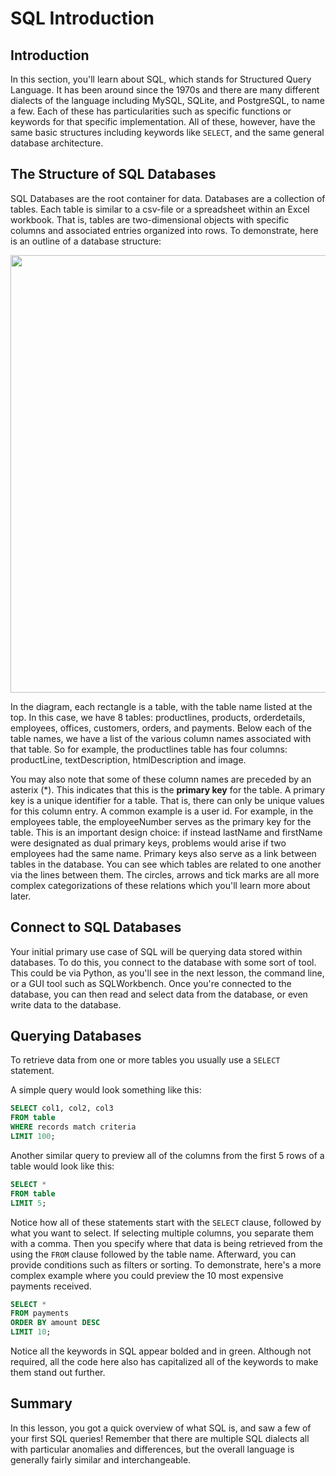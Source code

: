 
# SQL Introduction

## Introduction

In this section, you'll learn about SQL, which stands for Structured Query Language. It has been around since the 1970s and there are many different dialects of the language including MySQL, SQLite, and PostgreSQL, to name a few. Each of these has particularities such as specific functions or keywords for that specific implementation. All of these, however, have the same basic structures including keywords like `SELECT`, and the same general database architecture.


## The Structure of SQL Databases 

SQL Databases are the root container for data. Databases are a collection of tables. Each table is similar to a csv-file or a spreadsheet within an Excel workbook. That is, tables are two-dimensional objects with specific columns and associated entries organized into rows. To demonstrate, here is an outline of a database structure:

<img src="images/Database-Schema.png" width=700>

In the diagram, each rectangle is a table, with the table name listed at the top. In this case, we have 8 tables: productlines, products, orderdetails, employees, offices, customers, orders, and payments. Below each of the table names, we have a list of the various column names associated with that table. So for example, the productlines table has four columns: productLine, textDescription, htmlDescription and image. 
  
  You may also note that some of these column names are preceded by an asterix (\*). This indicates that this is the **primary key** for the table. A primary key is a unique identifier for a table. That is, there can only be unique values for this column entry. A common example is a user id. For example, in the employees table, the employeeNumber serves as the primary key for the table. This is an important design choice: if instead lastName and firstName were designated as dual primary keys, problems would arise if two employees had the same name. 
  Primary keys also serve as a link between tables in the database. You can see which tables are related to one another via the lines between them. The circles, arrows and tick marks are all more complex categorizations of these relations which you'll learn more about later.

## Connect to SQL Databases

Your initial primary use case of SQL will be querying data stored within databases. To do this, you connect to the database with some sort of tool. This could be via Python, as you'll see in the next lesson, the command line, or a GUI tool such as SQLWorkbench. Once you're connected to the database, you can then read and select data from the database, or even write data to the database.

## Querying Databases

To retrieve data from one or more tables you usually use a `SELECT` statement. 

A simple query would look something like this:
```SQL
SELECT col1, col2, col3
FROM table
WHERE records match criteria
LIMIT 100;
```

Another similar query to preview all of the columns from the first 5 rows of a table would look like this:  

```SQL
SELECT *
FROM table
LIMIT 5;
```

Notice how all of these statements start with the `SELECT` clause, followed by what you want to select. If selecting multiple columns, you separate them with a comma. Then you specify where that data is being retrieved from the using the `FROM` clause followed by the table name. Afterward, you can provide conditions such as filters or sorting. To demonstrate, here's a more complex example where you could preview the 10 most expensive payments received.

```SQL
SELECT *
FROM payments
ORDER BY amount DESC
LIMIT 10;
```

Notice all the keywords in SQL appear bolded and in green. Although not required, all the code here also has capitalized all of the keywords to make them stand out further.

## Summary

In this lesson, you got a quick overview of what SQL is, and saw a few of your first SQL queries! Remember that there are multiple SQL dialects all with particular anomalies and differences, but the overall language is generally fairly similar and interchangeable.
